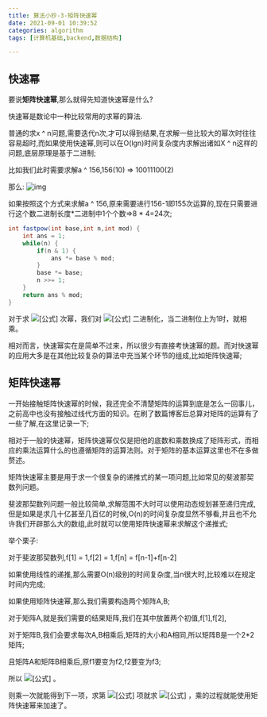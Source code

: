 ```yaml
---
title: 算法小抄-3-矩阵快速幂
date: 2021-09-01 10:39:52
categories: algorithm
tags: [计算机基础,backend,数据结构]

---
```


## 快速幂

要说**矩阵快速幂**,那么就得先知道快速幂是什么?

快速幂是数论中一种比较常用的求幂的算法.

普通的求x ^ n问题,需要迭代n次,才可以得到结果,在求解一些比较大的幂次时往往容易超时,而如果使用快速幂,则可以在O(lgn)时间复杂度内求解出诸如X ^ n这样的问题,底层原理是基于二进制;

比如我们此时需要求解a ^ 156,156(10)	=>	10011100(2)

那么:
![img](https://gitee.com/cao_ziqiang/img/raw/master/20210901104520.png)

如果按照这个方式来求解a ^ 156,原来需要进行156-1即155次运算的,现在只需要进行这个数二进制长度*二进制中1个个数=>8 * 4=24次;

```java
int fastpow(int base,int n,int mod) {
	int ans = 1;
	while(n) {
		if(n & 1) {
            ans *= base % mod;
        }
        base *= base;
		n >>= 1;
	}
	return ans % mod;
}
```

对于求 ![[公式]](https://www.zhihu.com/equation?tex=n) 次幂，我们对 ![[公式]](https://www.zhihu.com/equation?tex=n) 二进制化，当二进制位上为1时，就相乘。

相对而言，快速幂实在是简单不过来，所以很少有直接考快速幂的题。而对快速幂的应用大多是在其他比较复杂的算法中充当某个环节的组成,比如矩阵快速幂;

## 矩阵快速幂

一开始接触矩阵快速幂的时候，我还完全不清楚矩阵的运算到底是怎么一回事儿，之前高中也没有接触过线代方面的知识。在刷了数篇博客后总算对矩阵的运算有了一些了解,在这里记录一下;

相对于一般的快速幂，矩阵快速幂仅仅是把他的底数和乘数换成了矩阵形式，而相应的乘法运算什么的也遵循矩阵的运算法则。对于矩阵的基本运算这里也不在多做赘述。

矩阵快速幂主要是用于求一个很复杂的递推式的某一项问题,比如常见的斐波那契数列问题。

斐波那契数列问题一般比较简单,求解范围不大时可以使用动态规划甚至递归完成,但是如果是求几十亿甚至几百亿的时候,O(n)的时间复杂度显然不够看,并且也不允许我们开辟那么大的数组,此时就可以使用矩阵快速幂来求解这个递推式;

举个栗子:

对于斐波那契数列,f[1] = 1,f[2] = 1,f[n] = f[n-1]+f[n-2]

如果使用线性的递推,那么需要O(n)级别的时间复杂度,当n很大时,比较难以在规定时间内完成;

如果使用矩阵快速幂,那么我们需要构造两个矩阵A,B;

对于矩阵A,就是我们需要的结果矩阵,我们在其中放置两个初值,f[1],f[2],

对于矩阵B,我们会要求每次A,B相乘后,矩阵的大小和A相同,所以矩阵B是一个2*2矩阵;

且矩阵A和矩阵B相乘后,原f1要变为f2,f2要变为f3;

所以 ![[公式]](https://www.zhihu.com/equation?tex=B%3D%5Cbegin%7Bequation%7D++%5Cleft%5B++%5Cbegin%7Barray%7D%7Bccc%7D++++++0+%26+1%5C%5C++++++1+%261%5C%5C+++%5Cend%7Barray%7D++%5Cright%5D+++++++++%5Cend%7Bequation%7D) 。

则乘一次就能得到下一项，求第 ![[公式]](https://www.zhihu.com/equation?tex=m) 项就求 ![[公式]](https://www.zhihu.com/equation?tex=A\times+B^m) ，乘的过程就能使用矩阵快速幂来加速了。